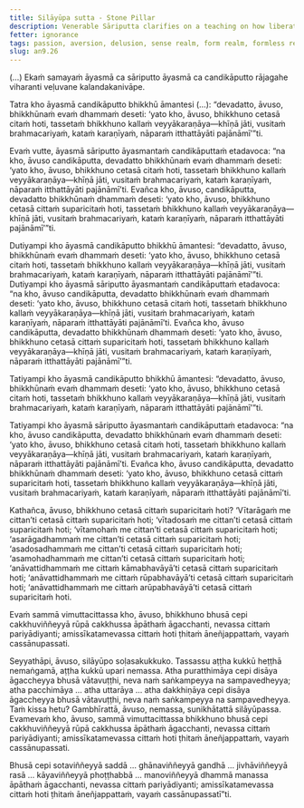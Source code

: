 ```yaml
---
title: Silāyūpa sutta - Stone Pillar
description: Venerable Sāriputta clarifies on a teaching on how liberation is to be verified. He shares a simile of the stone pillar.
fetter: ignorance
tags: passion, aversion, delusion, sense realm, form realm, formless realm, an, an9
slug: an9.26
---
```


(…) Ekaṁ samayaṁ āyasmā ca sāriputto āyasmā ca candikāputto rājagahe viharanti veḷuvane kalandakanivāpe.

Tatra kho āyasmā candikāputto bhikkhū āmantesi (…): “devadatto, āvuso, bhikkhūnaṁ evaṁ dhammaṁ deseti: ‘yato kho, āvuso, bhikkhuno cetasā citaṁ hoti, tassetaṁ bhikkhuno kallaṁ veyyākaraṇāya—khīṇā jāti, vusitaṁ brahmacariyaṁ, kataṁ karaṇīyaṁ, nāparaṁ itthattāyāti pajānāmī’”ti.

Evaṁ vutte, āyasmā sāriputto āyasmantaṁ candikāputtaṁ etadavoca: “na kho, āvuso candikāputta, devadatto bhikkhūnaṁ evaṁ dhammaṁ deseti: ‘yato kho, āvuso, bhikkhuno cetasā citaṁ hoti, tassetaṁ bhikkhuno kallaṁ veyyākaraṇāya—khīṇā jāti, vusitaṁ brahmacariyaṁ, kataṁ karaṇīyaṁ, nāparaṁ itthattāyāti pajānāmī’ti. Evañca kho, āvuso, candikāputta, devadatto bhikkhūnaṁ dhammaṁ deseti: ‘yato kho, āvuso, bhikkhuno cetasā cittaṁ suparicitaṁ hoti, tassetaṁ bhikkhuno kallaṁ veyyākaraṇāya—khīṇā jāti, vusitaṁ brahmacariyaṁ, kataṁ karaṇīyaṁ, nāparaṁ itthattāyāti pajānāmī’”ti.

Dutiyampi kho āyasmā candikāputto bhikkhū āmantesi: “devadatto, āvuso, bhikkhūnaṁ evaṁ dhammaṁ deseti: ‘yato kho, āvuso, bhikkhuno cetasā citaṁ hoti, tassetaṁ bhikkhuno kallaṁ veyyākaraṇāya—khīṇā jāti, vusitaṁ brahmacariyaṁ, kataṁ karaṇīyaṁ, nāparaṁ itthattāyāti pajānāmī’”ti. Dutiyampi kho āyasmā sāriputto āyasmantaṁ candikāputtaṁ etadavoca: “na kho, āvuso candikāputta, devadatto bhikkhūnaṁ evaṁ dhammaṁ deseti: ‘yato kho, āvuso, bhikkhuno cetasā citaṁ hoti, tassetaṁ bhikkhuno kallaṁ veyyākaraṇāya—khīṇā jāti, vusitaṁ brahmacariyaṁ, kataṁ karaṇīyaṁ, nāparaṁ itthattāyāti pajānāmī’ti. Evañca kho, āvuso candikāputta, devadatto bhikkhūnaṁ dhammaṁ deseti: ‘yato kho, āvuso, bhikkhuno cetasā cittaṁ suparicitaṁ hoti, tassetaṁ bhikkhuno kallaṁ veyyākaraṇāya—khīṇā jāti, vusitaṁ brahmacariyaṁ, kataṁ karaṇīyaṁ, nāparaṁ itthattāyāti pajānāmī’”ti.

Tatiyampi kho āyasmā candikāputto bhikkhū āmantesi: “devadatto, āvuso, bhikkhūnaṁ evaṁ dhammaṁ deseti: ‘yato kho, āvuso, bhikkhuno cetasā citaṁ hoti, tassetaṁ bhikkhuno kallaṁ veyyākaraṇāya—khīṇā jāti, vusitaṁ brahmacariyaṁ, kataṁ karaṇīyaṁ, nāparaṁ itthattāyāti pajānāmī’”ti.

Tatiyampi kho āyasmā sāriputto āyasmantaṁ candikāputtaṁ etadavoca: “na kho, āvuso candikāputta, devadatto bhikkhūnaṁ evaṁ dhammaṁ deseti: ‘yato kho, āvuso, bhikkhuno cetasā citaṁ hoti, tassetaṁ bhikkhuno kallaṁ veyyākaraṇāya—khīṇā jāti, vusitaṁ brahmacariyaṁ, kataṁ karaṇīyaṁ, nāparaṁ itthattāyāti pajānāmī’ti. Evañca kho, āvuso candikāputta, devadatto bhikkhūnaṁ dhammaṁ deseti: ‘yato kho, āvuso, bhikkhuno cetasā cittaṁ suparicitaṁ hoti, tassetaṁ bhikkhuno kallaṁ veyyākaraṇāya—khīṇā jāti, vusitaṁ brahmacariyaṁ, kataṁ karaṇīyaṁ, nāparaṁ itthattāyāti pajānāmī’ti.

Kathañca, āvuso, bhikkhuno cetasā cittaṁ suparicitaṁ hoti? ‘Vītarāgaṁ me cittan’ti cetasā cittaṁ suparicitaṁ hoti; ‘vītadosaṁ me cittan’ti cetasā cittaṁ suparicitaṁ hoti; ‘vītamohaṁ me cittan’ti cetasā cittaṁ suparicitaṁ hoti; ‘asarāgadhammaṁ me cittan’ti cetasā cittaṁ suparicitaṁ hoti; ‘asadosadhammaṁ me cittan’ti cetasā cittaṁ suparicitaṁ hoti; ‘asamohadhammaṁ me cittan’ti cetasā cittaṁ suparicitaṁ hoti; ‘anāvattidhammaṁ me cittaṁ kāmabhavāyā’ti cetasā cittaṁ suparicitaṁ hoti; ‘anāvattidhammaṁ me cittaṁ rūpabhavāyā’ti cetasā cittaṁ suparicitaṁ hoti; ‘anāvattidhammaṁ me cittaṁ arūpabhavāyā’ti cetasā cittaṁ suparicitaṁ hoti.

Evaṁ sammā vimuttacittassa kho, āvuso, bhikkhuno bhusā cepi cakkhuviññeyyā rūpā cakkhussa āpāthaṁ āgacchanti, nevassa cittaṁ pariyādiyanti; amissīkatamevassa cittaṁ hoti ṭhitaṁ āneñjappattaṁ, vayaṁ cassānupassati.

Seyyathāpi, āvuso, silāyūpo soḷasakukkuko. Tassassu aṭṭha kukkū heṭṭhā nemaṅgamā, aṭṭha kukkū upari nemassa. Atha puratthimāya cepi disāya āgaccheyya bhusā vātavuṭṭhi, neva naṁ saṅkampeyya na sampavedheyya; atha pacchimāya … atha uttarāya … atha dakkhiṇāya cepi disāya āgaccheyya bhusā vātavuṭṭhi, neva naṁ saṅkampeyya na sampavedheyya. Taṁ kissa hetu? Gambhīrattā, āvuso, nemassa, sunikhātattā silāyūpassa. Evamevaṁ kho, āvuso, sammā vimuttacittassa bhikkhuno bhusā cepi cakkhuviññeyyā rūpā cakkhussa āpāthaṁ āgacchanti, nevassa cittaṁ pariyādiyanti; amissīkatamevassa cittaṁ hoti ṭhitaṁ āneñjappattaṁ, vayaṁ cassānupassati.

Bhusā cepi sotaviññeyyā saddā … ghānaviññeyyā gandhā … jivhāviññeyyā rasā … kāyaviññeyyā phoṭṭhabbā … manoviññeyyā dhammā manassa āpāthaṁ āgacchanti, nevassa cittaṁ pariyādiyanti; amissīkatamevassa cittaṁ hoti ṭhitaṁ āneñjappattaṁ, vayaṁ cassānupassatī”ti.
